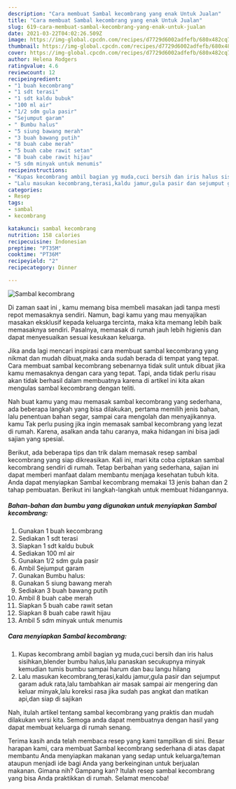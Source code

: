 ```yaml
---
description: "Cara membuat Sambal kecombrang yang enak Untuk Jualan"
title: "Cara membuat Sambal kecombrang yang enak Untuk Jualan"
slug: 619-cara-membuat-sambal-kecombrang-yang-enak-untuk-jualan
date: 2021-03-22T04:02:26.509Z
image: https://img-global.cpcdn.com/recipes/d7729d6002adfefb/680x482cq70/sambal-kecombrang-foto-resep-utama.jpg
thumbnail: https://img-global.cpcdn.com/recipes/d7729d6002adfefb/680x482cq70/sambal-kecombrang-foto-resep-utama.jpg
cover: https://img-global.cpcdn.com/recipes/d7729d6002adfefb/680x482cq70/sambal-kecombrang-foto-resep-utama.jpg
author: Helena Rodgers
ratingvalue: 4.6
reviewcount: 12
recipeingredient:
- "1 buah kecombrang"
- "1 sdt terasi"
- "1 sdt kaldu bubuk"
- "100 ml air"
- "1/2 sdm gula pasir"
- "Sejumput garam"
- " Bumbu halus"
- "5 siung bawang merah"
- "3 buah bawang putih"
- "8 buah cabe merah"
- "5 buah cabe rawit setan"
- "8 buah cabe rawit hijau"
- "5 sdm minyak untuk menumis"
recipeinstructions:
- "Kupas kecombrang ambil bagian yg muda,cuci bersih dan iris halus sisihkan,blender bumbu halus,lalu panaskan secukupnya minyak kemudian tumis bumbu sampai harum dan bau langu hilang"
- "Lalu masukan kecombrang,terasi,kaldu jamur,gula pasir dan sejumput garam aduk rata,lalu tambahkan air masak sampai air mengering dan keluar minyak,lalu koreksi rasa jika sudah pas angkat dan matikan api,dan siap di sajikan"
categories:
- Resep
tags:
- sambal
- kecombrang

katakunci: sambal kecombrang 
nutrition: 158 calories
recipecuisine: Indonesian
preptime: "PT35M"
cooktime: "PT36M"
recipeyield: "2"
recipecategory: Dinner

---
```



![Sambal kecombrang](https://img-global.cpcdn.com/recipes/d7729d6002adfefb/680x482cq70/sambal-kecombrang-foto-resep-utama.jpg)

Di zaman  saat ini , kamu memang bisa membeli masakan jadi tanpa mesti repot memasaknya sendiri. Namun, bagi kamu yang mau menyajikan masakan eksklusif kepada keluarga tercinta, maka kita memang lebih baik memasaknya sendiri. Pasalnya, memasak di rumah jauh lebih higienis dan dapat menyesuaikan sesuai kesukaan keluarga.

Jika anda lagi mencari inspirasi cara membuat sambal kecombrang yang nikmat dan mudah dibuat,maka anda sudah berada di tempat yang tepat. Cara membuat sambal kecombrang  sebenarnya tidak sulit untuk dibuat jika kamu memasaknya dengan cara yang tepat. Tapi, anda tidak perlu risau akan tidak berhasil dalam membuatnya 
karena di artikel ini kita akan mengulas sambal kecombrang dengan teliti.  



Nah buat kamu yang mau memasak sambal kecombrang yang sederhana, ada beberapa langkah yang bisa dilakukan, pertama memilih jenis bahan, lalu penentuan bahan segar, sampai cara mengolah dan menyajikannya. kamu Tak perlu pusing jika ingin memasak sambal kecombrang yang lezat di rumah. Karena, asalkan anda  tahu caranya, maka hidangan ini bisa jadi sajian yang spesial.

Berikut, ada beberapa tips dan trik dalam memasak resep sambal kecombrang yang siap dikreasikan. Kali ini, mari kita coba ciptakan sambal kecombrang sendiri di rumah. Tetap berbahan yang sederhana, sajian ini dapat memberi manfaat dalam membantu menjaga kesehatan tubuh kita. Anda dapat menyiapkan Sambal kecombrang memakai 13 jenis bahan dan 2 tahap pembuatan. Berikut ini langkah-langkah untuk membuat hidangannya.

<!--inarticleads1-->

##### Bahan-bahan dan bumbu yang digunakan untuk menyiapkan Sambal kecombrang:

1. Gunakan 1 buah kecombrang
1. Sediakan 1 sdt terasi
1. Siapkan 1 sdt kaldu bubuk
1. Sediakan 100 ml air
1. Gunakan 1/2 sdm gula pasir
1. Ambil Sejumput garam
1. Gunakan  Bumbu halus:
1. Gunakan 5 siung bawang merah
1. Sediakan 3 buah bawang putih
1. Ambil 8 buah cabe merah
1. Siapkan 5 buah cabe rawit setan
1. Siapkan 8 buah cabe rawit hijau
1. Ambil 5 sdm minyak untuk menumis




<!--inarticleads2-->

##### Cara menyiapkan Sambal kecombrang:

1. Kupas kecombrang ambil bagian yg muda,cuci bersih dan iris halus sisihkan,blender bumbu halus,lalu panaskan secukupnya minyak kemudian tumis bumbu sampai harum dan bau langu hilang
1. Lalu masukan kecombrang,terasi,kaldu jamur,gula pasir dan sejumput garam aduk rata,lalu tambahkan air masak sampai air mengering dan keluar minyak,lalu koreksi rasa jika sudah pas angkat dan matikan api,dan siap di sajikan




Nah, itulah artikel tentang  sambal kecombrang  yang praktis dan mudah dilakukan versi kita. Semoga anda dapat membuatnya dengan hasil yang dapat membuat keluarga di rumah senang. 

Terima kasih anda telah membaca resep yang kami tampilkan di sini. Besar harapan kami, cara membuat  Sambal kecombrang sederhana di atas dapat membantu Anda menyiapkan makanan yang sedap untuk keluarga/teman ataupun menjadi ide bagi Anda yang berkeinginan untuk berjualan makanan. Gimana nih? Gampang kan? Itulah resep sambal kecombrang yang bisa Anda praktikkan di rumah. Selamat mencoba!


